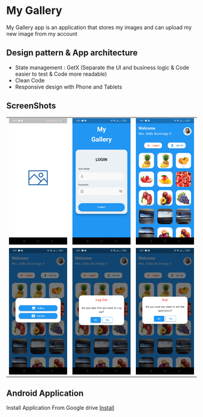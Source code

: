 # My Gallery

My Gallery app is an application that stores my images and can upload my new image from my account

## Design pattern & App architecture

- State management : GetX (Separate the UI and business logic & Code easier to test & Code more readable)
- Clean Code
- Responsive design with Phone and Tablets

## ScreenShots

<table>
    <tr>
        <td><img src="assets/screenshots/screenshot1.jpg" width="300" /></td>
        <td><img src="assets/screenshots/screenshot2.jpg" width="300" /></td>
        <td><img src="assets/screenshots/screenshot3.jpg" width="300" /></td>
    </tr>
    <tr>
        <td><img src="assets/screenshots/screenshot4.jpg" width="300" /></td>
        <td><img src="assets/screenshots/screenshot5.jpg" width="300" /></td>
        <td><img src="assets/screenshots/screenshot6.jpg" width="300" /></td>
    </tr>
</table>

## Android Application

Install Application From Google drive [Install](https://drive.google.com/file/d/1yHl2uq5i5BU42-_2w__wog2P90b76CGa/view?usp=sharing)
